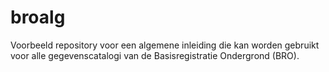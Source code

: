 # broalg
Voorbeeld repository voor een algemene inleiding die kan worden gebruikt voor alle gegevenscatalogi van de Basisregistratie Ondergrond (BRO).
